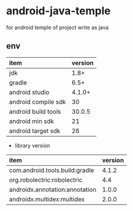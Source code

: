 # android-java-temple 

for android temple of project write as java

## env

| item           | version |
| :------------- | :------ |
| jdk            | 1.8+    |
| gradle         | 6.5+    |
| android studio | 4.1.0+  |
| android compile sdk | 30 |
| android build tools | 30.0.5 |
| android min sdk | 21 |
| android target sdk | 26 |

- library version

| item                           | version |
| :----------------------------- | :------ |
| com.android.tools.build:gradle | 4.1.2   |
| org.robolectric:robolectric    | 4.4     |
| androidx.annotation:annotation | 1.0.0   |
| androidx.multidex:multidex     | 2.0.0   |
